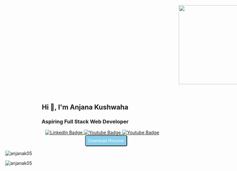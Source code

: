

<div align="center" style="width:50%;height:250px; margin-Left:60% ;padding-bottom:6%;"><img src="https://media.giphy.com/media/L1R1tvI9svkIWwpVYr/giphy.gif" width="50%" height="250px" style="position:absolute" frameBorder="0" class="giphy-embed" allowFullScreen></img></div>


<h2 align="center">Hi 👋, I'm Anjana Kushwaha</h2>
<h3 align="center">Aspiring Full Stack Web Developer</h3>
<div id="badges" style="margin-Left:25%">
  <a href="https://www.linkedin.com/in/anjana-kushwaha/">
    <img src="https://img.shields.io/badge/LinkedIn-blue?style=for-the-badge&logo=linkedin&logoColor=white" alt="LinkedIn Badge"/>
  </a>
  <a href="https://github.com/anjanak05">
    <img src="https://img.shields.io/badge/Github-black?style=for-the-badge&logo=github&logoColor=white" alt="Youtube Badge"/>
  </a>
  <a href="your-Download-URL">
    <img src="https://img.shields.io/badge/Portfolio-green?style=for-the-badge&logo=&logoColor=white" alt="Youtube Badge"/>
  </a>
</div>
<a href="./images/Anjana Kushwaha_Resume.pdf" download="Anjana Kushwaha Resume" ><button style="padding:8px; background-Color:skyblue; color:white; border-radius:5px; margin-Left:50%">Download Resume</button></a>


<p><img align="center" src="https://github-readme-stats.vercel.app/api/top-langs?username=anjanak05&show_icons=true&locale=en&layout=compact" alt="anjanak05" /></p>

<p><img align="center" src="https://github-readme-streak-stats.herokuapp.com/?user=anjanak05&" alt="anjanak05" /></p>
